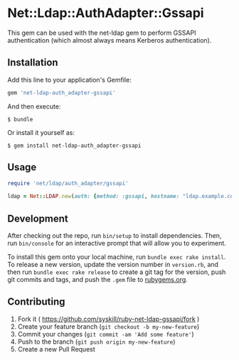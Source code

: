 # Net::Ldap::AuthAdapter::Gssapi

This gem can be used with the net-ldap gem to perform GSSAPI authentication (which almost always means Kerberos authentication).

## Installation

Add this line to your application's Gemfile:

```ruby
gem 'net-ldap-auth_adapter-gssapi'
```

And then execute:

    $ bundle

Or install it yourself as:

    $ gem install net-ldap-auth_adapter-gssapi

## Usage

```ruby
require 'net/ldap/auth_adapter/gssapi'

ldap = Net::LDAP.new(auth: {method: :gssapi, hostname: "ldap.example.com"})
```

## Development

After checking out the repo, run `bin/setup` to install dependencies. Then, run `bin/console` for an interactive prompt that will allow you to experiment.

To install this gem onto your local machine, run `bundle exec rake install`. To release a new version, update the version number in `version.rb`, and then run `bundle exec rake release` to create a git tag for the version, push git commits and tags, and push the `.gem` file to [rubygems.org](https://rubygems.org).

## Contributing

1. Fork it ( https://github.com/syskill/ruby-net-ldap-gssapi/fork )
2. Create your feature branch (`git checkout -b my-new-feature`)
3. Commit your changes (`git commit -am 'Add some feature'`)
4. Push to the branch (`git push origin my-new-feature`)
5. Create a new Pull Request
